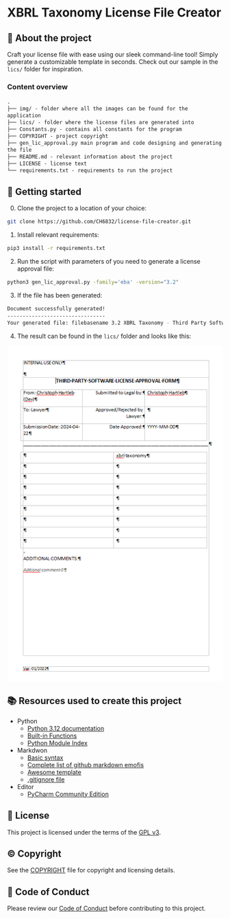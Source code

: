 # XBRL Taxonomy License File Creator

## :newspaper: About the project

Craft your license file with ease using our sleek command-line tool! Simply generate a customizable template in seconds. Check out our sample in the `lics/` folder for inspiration.

### Content overview

    .
    ├── img/ - folder where all the images can be found for the application
    ├── lics/ - folder where the license files are generated into
    ├── Constants.py - contains all constants for the program
    ├── COPYRIGHT - project copyright
    ├── gen_lic_approval.py main program and code designing and generating the file
    ├── README.md - relevant information about the project
    ├── LICENSE - license text
    └── requirements.txt - requirements to run the project

## :runner: Getting started

0. Clone the project to a location of your choice:

```sh
git clone https://github.com/CH6832/license-file-creator.git
```

1. Install relevant requirements:

```sh
pip3 install -r requirements.txt
```

2. Run the script with parameters of you need to generate a license approval file:

```sh
python3 gen_lic_approval.py -family='eba' -version="3.2"
```

3. If the file has been generated:

```sh
Document successfully generated!
--------------------------------
Your generated file: filebasename 3.2 XBRL Taxonomy - Third Party Software License Approval Form YYYYMMDD.docx can be found at './YYYY-MM-DD/'
```

4. The result can be found in the `lics/` folder and looks like this:

![License Approval file](img/output_image.png)

## :books: Resources used to create this project

* Python
  * [Python 3.12 documentation](https://docs.python.org/3/)
  * [Built-in Functions](https://docs.python.org/3/library/functions.html)
  * [Python Module Index](https://docs.python.org/3/py-modindex.html)
* Markdwon
  * [Basic syntax](https://www.markdownguide.org/basic-syntax/)
  * [Complete list of github markdown emofis](https://dev.to/nikolab/complete-list-of-github-markdown-emoji-markup-5aia)
  * [Awesome template](http://github.com/Human-Activity-Recognition/blob/main/README.md)
  * [.gitignore file](https://git-scm.com/docs/gitignore)
* Editor
  * [PyCharm Community Edition](https://www.jetbrains.com/pycharm/)

## :bookmark: License

This project is licensed under the terms of the [GPL v3](LICENSE).

## :copyright: Copyright

See the [COPYRIGHT](COPYRIGHT) file for copyright and licensing details.

## :straight_ruler: Code of Conduct

Please review our [Code of Conduct](CODE_OF_CONDUCT.md) before contributing to this project.
